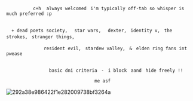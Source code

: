               c+h  always welcomedㅤi'm typically off-tab so whisper is much preferred :p


      ⌖ dead poets society,ㅤ star wars,ㅤ dexter,ㅤidentity v,ㅤthe strokes,ㅤstranger things,

                  resident evil,ㅤstardew valley,ㅤ&ㅤelden ring fans int pwease


                    basic dni criteriaㅤ-ㅤi blockㅤaandㅤhide freely !!

                                     me asf

  ![292a38e986422f1e282009738bf3264a](https://github.com/user-attachments/assets/b90523c5-cfe8-46b4-851f-849ff68991b5)
